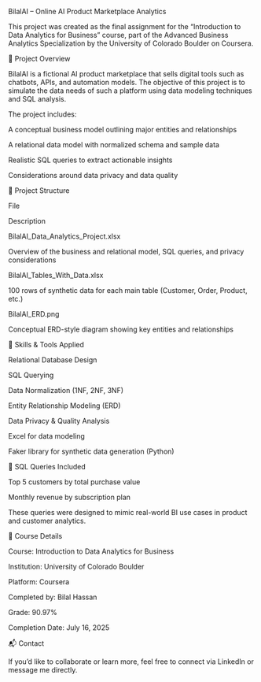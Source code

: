 BilalAI – Online AI Product Marketplace Analytics

This project was created as the final assignment for the “Introduction to Data Analytics for Business” course, part of the Advanced Business Analytics Specialization by the University of Colorado Boulder on Coursera.

📘 Project Overview

BilalAI is a fictional AI product marketplace that sells digital tools such as chatbots, APIs, and automation models. The objective of this project is to simulate the data needs of such a platform using data modeling techniques and SQL analysis.

The project includes:

A conceptual business model outlining major entities and relationships

A relational data model with normalized schema and sample data

Realistic SQL queries to extract actionable insights

Considerations around data privacy and data quality

📁 Project Structure

File

Description

BilalAI_Data_Analytics_Project.xlsx

Overview of the business and relational model, SQL queries, and privacy considerations

BilalAI_Tables_With_Data.xlsx

100 rows of synthetic data for each main table (Customer, Order, Product, etc.)

BilalAI_ERD.png

Conceptual ERD-style diagram showing key entities and relationships

🔧 Skills & Tools Applied

Relational Database Design

SQL Querying

Data Normalization (1NF, 2NF, 3NF)

Entity Relationship Modeling (ERD)

Data Privacy & Quality Analysis

Excel for data modeling

Faker library for synthetic data generation (Python)

🧪 SQL Queries Included

Top 5 customers by total purchase value

Monthly revenue by subscription plan

These queries were designed to mimic real-world BI use cases in product and customer analytics.

📌 Course Details

Course: Introduction to Data Analytics for Business

Institution: University of Colorado Boulder

Platform: Coursera

Completed by: Bilal Hassan

Grade: 90.97%

Completion Date: July 16, 2025

📬 Contact

If you’d like to collaborate or learn more, feel free to connect via LinkedIn or message me directly.
